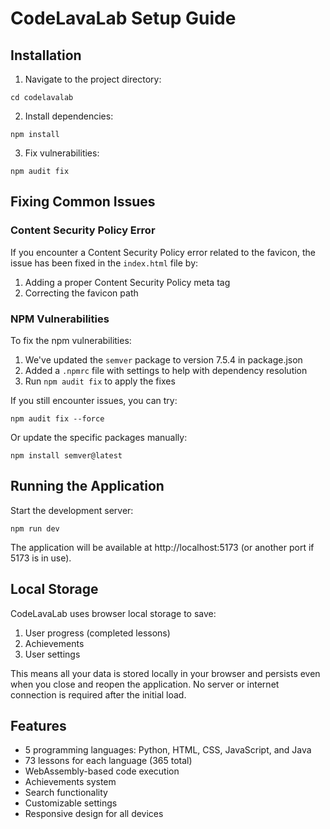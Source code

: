 # CodeLavaLab Setup Guide

## Installation

1. Navigate to the project directory:
```
cd codelavalab
```

2. Install dependencies:
```
npm install
```

3. Fix vulnerabilities:
```
npm audit fix
```

## Fixing Common Issues

### Content Security Policy Error

If you encounter a Content Security Policy error related to the favicon, the issue has been fixed in the `index.html` file by:

1. Adding a proper Content Security Policy meta tag
2. Correcting the favicon path

### NPM Vulnerabilities

To fix the npm vulnerabilities:

1. We've updated the `semver` package to version 7.5.4 in package.json
2. Added a `.npmrc` file with settings to help with dependency resolution
3. Run `npm audit fix` to apply the fixes

If you still encounter issues, you can try:

```
npm audit fix --force
```

Or update the specific packages manually:

```
npm install semver@latest
```

## Running the Application

Start the development server:

```
npm run dev
```

The application will be available at http://localhost:5173 (or another port if 5173 is in use).

## Local Storage

CodeLavaLab uses browser local storage to save:

1. User progress (completed lessons)
2. Achievements
3. User settings

This means all your data is stored locally in your browser and persists even when you close and reopen the application. No server or internet connection is required after the initial load.

## Features

- 5 programming languages: Python, HTML, CSS, JavaScript, and Java
- 73 lessons for each language (365 total)
- WebAssembly-based code execution
- Achievements system
- Search functionality
- Customizable settings
- Responsive design for all devices
